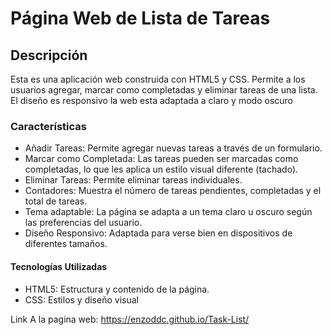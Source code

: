 <h1>Página Web de Lista de Tareas</h1>
<h2>Descripción</h2>
Esta es una aplicación web construida con HTML5 y CSS. Permite a los usuarios agregar, marcar como completadas y eliminar tareas de una lista. El diseño es responsivo
la web esta adaptada a claro y modo oscuro

<h3>Características</h3>
<ul>
    <li>Añadir Tareas: Permite agregar nuevas tareas a través de un formulario.</li>
    <li>Marcar como Completada: Las tareas pueden ser marcadas como completadas, lo que les aplica un estilo visual diferente (tachado).</li>
    <li>Eliminar Tareas: Permite eliminar tareas individuales.</li>
    <li>Contadores: Muestra el número de tareas pendientes, completadas y el total de tareas.</li>
    <li>Tema adaptable: La página se adapta a un tema claro u oscuro según las preferencias del usuario.</li>
    <li>Diseño Responsivo: Adaptada para verse bien en dispositivos de diferentes tamaños.</li>
</ul>

<h4>Tecnologías Utilizadas</h4>
<ul>
    <li>HTML5: Estructura y contenido de la página.</li>
    <li>CSS: Estilos y diseño visual</li>
</ul>

Link A la pagina web: https://enzoddc.github.io/Task-List/

